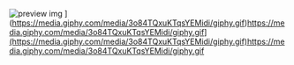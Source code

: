 ![preview img](/preview.png)
](https://media.giphy.com/media/3o84TQxuKTqsYEMidi/giphy.gif)https://media.giphy.com/media/3o84TQxuKTqsYEMidi/giphy.gif](https://media.giphy.com/media/3o84TQxuKTqsYEMidi/giphy.gif)https://media.giphy.com/media/3o84TQxuKTqsYEMidi/giphy.gif
